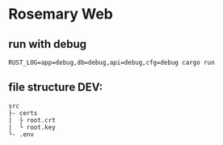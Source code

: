 # Rosemary Web

## run with debug
```
RUST_LOG=app=debug,db=debug,api=debug,cfg=debug cargo run
```

## file structure DEV:
```
src
├- certs
|  ├ root.crt
|  └ root.key
└- .env
```